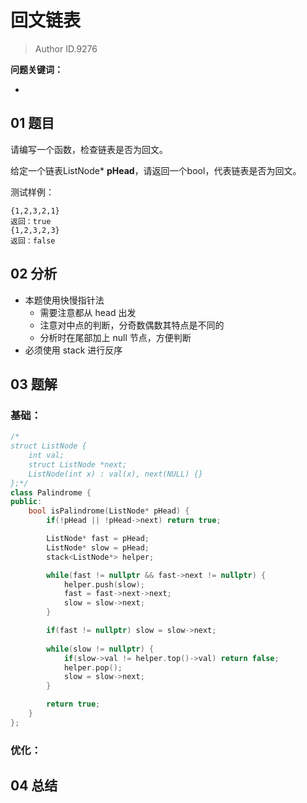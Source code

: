 # 回文链表
> Author ID.9276 

**问题关键词：**

- 

## 01 题目

请编写一个函数，检查链表是否为回文。

给定一个链表ListNode* **pHead**，请返回一个bool，代表链表是否为回文。

测试样例：

```
{1,2,3,2,1}
返回：true
{1,2,3,2,3}
返回：false
```

## 02 分析

- 本题使用快慢指针法
  - 需要注意都从 head 出发
  - 注意对中点的判断，分奇数偶数其特点是不同的
  - 分析时在尾部加上 null 节点，方便判断
- 必须使用 stack 进行反序

## 03 题解

### 基础：

```c++
/*
struct ListNode {
    int val;
    struct ListNode *next;
    ListNode(int x) : val(x), next(NULL) {}
};*/
class Palindrome {
public:
    bool isPalindrome(ListNode* pHead) {
        if(!pHead || !pHead->next) return true;

        ListNode* fast = pHead;
        ListNode* slow = pHead;
        stack<ListNode*> helper; 

        while(fast != nullptr && fast->next != nullptr) {
            helper.push(slow);
            fast = fast->next->next;
            slow = slow->next;
        }

        if(fast != nullptr) slow = slow->next;
        
        while(slow != nullptr) {
            if(slow->val != helper.top()->val) return false;
            helper.pop();
            slow = slow->next;
        }

        return true;
    }
};
```





### 优化：



## 04 总结

